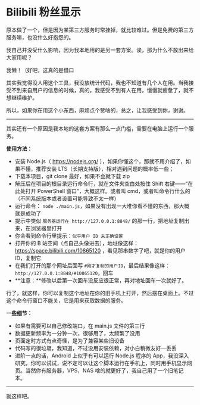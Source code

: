 Bilibili 粉丝显示
===

原本做了一个，但是因为某第三方服务时常挂掉，就比较难过。但是免费的第三方服务嘛，也没什么好抱怨的。

我自己并没受什么影响，因为我本地用的是另一套方案。诶，那为什么不放出来给大家用呢？

我懒！（好吧，这真的是借口

其实我觉得没人用这个工具，我没放统计代码，我也不知道有几个人在用。当我接受不到来自用户的信息的时候，真的，我感受不到有人在用，慢慢就疲惫了，就不想继续维护。

所以，如果你在用这个小东西，麻烦点个赞啥的，总之，让我感受到你，谢谢。

----

其实还有一个原因是我本地的这套方案有那么一点门槛，需要在电脑上运行一个服务。

**使用方法**：

* 安装 Node.js（ https://nodejs.org/ ），如果你懂这个，那就不用介绍了，如果不懂，推荐安装 LTS（长期支持版），相对遇到问题的概率低一些；
* 下载本项目，git clone 最好，如果不会就下载 zip
* 解压后在项目的根目录运行命令行，就在文件夹空白处按住 Shift 右键——“在此处打开 PowerShell 窗口”，大概这样。或者叫 cmd，或者叫命令行什么的（不同系统版本或者设置可能导致不太一样）
* 运行命令： `node ./main.js`，如果没有出现一大堆你看不懂的东西，那大概就是成功了
* 提示中类似 `服务器运行在 http://127.0.0.1:8848/` 的那一行，把地址复制出来，在浏览器里打开
* 你会看到命令行里提示：`似乎用户 ID 未正确设置`
* 打开你的 B 站空间（点自己头像进去），地址像这样： https://space.bilibili.com/10865120 ，看见那串数字了吧，就是你的用户 ID，复制它
* 在我们打开的那个网址后面写 `#刚才复制的用户ID`，最后结果像这样：`http://127.0.0.1:8848/#10865120`，回车
* **注意：**修改以后第一次回车没反应很正常，再对地址回车一次就好了。

行了，就这样，你可以复制这个地址在你的旧手机上打开，然后摆在桌面上。不过这个命令行窗口不能关，它是用来获取数据的服务。

**一些细节：**

* 如果有需要可以自己修改端口，在 main.js 文件的第三行
* 数据更新频率为一分钟一次，很够用了，太频繁了没用
* 页面定时方式有点奇怪，是为了兼容某些旧设备
* 代码写的很垃圾，我知道，不过没用安装依赖，对小白稍微友好一丢丢
* 进阶一点的话，Android 上似乎有可以运行 Node.js 程序的 App，我没深入研究，你可以试试，说不定可以让这个脚本运行在手机上，同时用手机显示网页。当然你有服务器，VPS，NAS 啥的就更好了，我自己用了一个旧笔记本。

---

就这样吧。